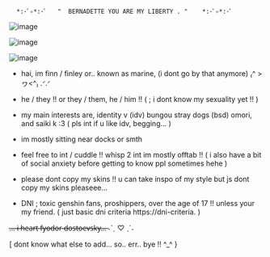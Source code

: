       *:･ﾟ✧*:･ﾟ   "  BERNADETTE YOU ARE MY LIBERTY . "    *:･ﾟ✧*:･ﾟ

![image](https://github.com/valdenz/valdenz/assets/169993090/33727324-ba7b-44b7-8f7a-a90943b222e6)


![image](https://github.com/valdenz/valdenz/assets/169993090/8ec18e93-021a-418c-8fe8-6b5d0a85b557)



![image](https://github.com/valdenz/valdenz/assets/169993090/9dabcd71-fc48-4399-a6e6-1ac5c64d91b0)


- hai, im finn / finley or.. known as marine, (i dont go by that anymore) ₍^ >ヮ<^₎ .ᐟ.ᐟ

- he / they !! or they / them, he / him !! ( ; i dont know my sexuality yet !! )

-  my main interests are, identity v (idv) bungou stray dogs (bsd) omori, and saiki k :3 ( pls int if u like idv, begging... )

-  im mostly sitting near docks or smth

- feel free to int / cuddle !!  whisp 2 int im mostly offtab !! ( i also have a bit of social anxiety before getting to know ppl sometimes hehe )

- please dont copy my skins !! u can take inspo of my style but js dont copy my skins pleaseee...

- DNI ; toxic genshin fans, proshippers, over the age of 17 !! unless your my friend. ( just basic dni criteria https://dni-criteria. )

.̶.̶.̶ ̶i̶ ̶h̶e̶a̶r̶t̶ ̶f̶y̶o̶d̶o̶r̶ ̶d̶o̶s̶t̶o̶e̶v̶s̶k̶y̶.̶.̶.̶    ˗ˋˏ ♡ ˎˊ˗

[ dont know what else to add... so.. err.. bye !! ^_^ }
